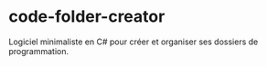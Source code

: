 # code-folder-creator
 Logiciel minimaliste en C# pour créer et organiser ses dossiers de programmation.
